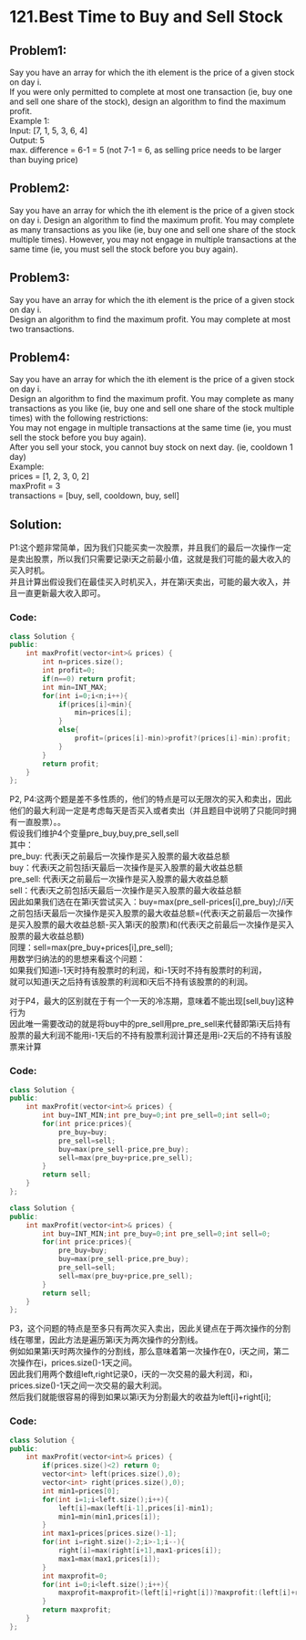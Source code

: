 # 121.Best Time to Buy and Sell Stock
## Problem1:
Say you have an array for which the ith element is the price of a given stock on day i.  
If you were only permitted to complete at most one transaction (ie, buy one and sell one share of the stock), design an algorithm to find the maximum profit.  
Example 1:  
Input: [7, 1, 5, 3, 6, 4]  
Output: 5  
max. difference = 6-1 = 5 (not 7-1 = 6, as selling price needs to be larger than buying price)
## Problem2:
Say you have an array for which the ith element is the price of a given stock on day i.
Design an algorithm to find the maximum profit. You may complete as many transactions as you like (ie, buy one and sell one share of the stock multiple times). However, you may not engage in multiple transactions at the same time (ie, you must sell the stock before you buy again).  
## Problem3:
Say you have an array for which the ith element is the price of a given stock on day i.  
Design an algorithm to find the maximum profit. You may complete at most two transactions.  
## Problem4:
Say you have an array for which the ith element is the price of a given stock on day i.  
Design an algorithm to find the maximum profit. You may complete as many transactions as you like (ie, buy one and sell one share of the stock multiple times) with the following restrictions:  
You may not engage in multiple transactions at the same time (ie, you must sell the stock before you buy again).  
After you sell your stock, you cannot buy stock on next day. (ie, cooldown 1 day)  
Example:  
prices = [1, 2, 3, 0, 2]  
maxProfit = 3  
transactions = [buy, sell, cooldown, buy, sell]  
## Solution:
P1:这个题非常简单，因为我们只能买卖一次股票，并且我们的最后一次操作一定是卖出股票，所以我们只需要记录i天之前最小值，这就是我们可能的最大收入的买入时机。  
并且计算出假设我们在最佳买入时机买入，并在第i天卖出，可能的最大收入，并且一直更新最大收入即可。  
### Code:
```cpp
class Solution {
public:
    int maxProfit(vector<int>& prices) {
        int n=prices.size();
        int profit=0;
        if(n==0) return profit;
        int min=INT_MAX;
        for(int i=0;i<n;i++){
            if(prices[i]<min){
                min=prices[i];
            }
            else{
                profit=(prices[i]-min)>profit?(prices[i]-min):profit;
            }
        }
        return profit;
    }
};
```
P2, P4:这两个题是差不多性质的，他们的特点是可以无限次的买入和卖出，因此他们的最大利润一定是考虑每天是否买入或者卖出（并且题目中说明了只能同时拥有一直股票）。。  
假设我们维护4个变量pre_buy,buy,pre_sell,sell  
其中：  
pre_buy: 代表i天之前最后一次操作是买入股票的最大收益总额  
buy：代表i天之前包括i天最后一次操作是买入股票的最大收益总额  
pre_sell: 代表i天之前最后一次操作是买入股票的最大收益总额  
sell：代表i天之前包括i天最后一次操作是买入股票的最大收益总额  
因此如果我们选在在第i天尝试买入：buy=max(pre_sell-prices[i],pre_buy);//i天之前包括i天最后一次操作是买入股票的最大收益总额=(代表i天之前最后一次操作是买入股票的最大收益总额-买入第i天的股票)和(代表i天之前最后一次操作是买入股票的最大收益总额)  
同理：sell=max(pre_buy+prices[i],pre_sell);  
用数学归纳法的的思想来看这个问题：  
如果我们知道i-1天时持有股票时的利润，和i-1天时不持有股票时的利润，  
就可以知道i天之后持有该股票的利润和i天后不持有该股票的的利润。  
  
对于P4，最大的区别就在于有一个一天的冷冻期，意味着不能出现[sell,buy]这种行为  
因此唯一需要改动的就是将buy中的pre_sell用pre_pre_sell来代替即第i天后持有股票的最大利润不能用i-1天后的不持有股票利润计算还是用i-2天后的不持有该股票来计算  

### Code:
```cpp
class Solution {
public:
    int maxProfit(vector<int>& prices) {
        int buy=INT_MIN;int pre_buy=0;int pre_sell=0;int sell=0;
        for(int price:prices){
            pre_buy=buy;
            pre_sell=sell;
            buy=max(pre_sell-price,pre_buy);
            sell=max(pre_buy+price,pre_sell);
        }
        return sell;
    }
};
```
```cpp
class Solution {
public:
    int maxProfit(vector<int>& prices) {
        int buy=INT_MIN;int pre_buy=0;int pre_sell=0;int sell=0;
        for(int price:prices){
            pre_buy=buy;
            buy=max(pre_sell-price,pre_buy);
            pre_sell=sell;
            sell=max(pre_buy+price,pre_sell);
        }
        return sell;
    }
};
```

P3，这个问题的特点是至多只有两次买入卖出，因此关键点在于两次操作的分割线在哪里，因此方法是遍历第i天为两次操作的分割线。  
例如如果第i天时两次操作的分割线，那么意味着第一次操作在0，i天之间，第二次操作在i，prices.size()-1天之间。  
因此我们用两个数组left,right记录0，i天的一次交易的最大利润，和i，prices.size()-1天之间一次交易的最大利润。  
然后我们就能很容易的得到如果以第i天为分割最大的收益为left[i]+right[i];  

### Code:
```cpp
class Solution {
public:
    int maxProfit(vector<int>& prices) {
        if(prices.size()<2) return 0;
        vector<int> left(prices.size(),0);
        vector<int> right(prices.size(),0);
        int min1=prices[0];
        for(int i=1;i<left.size();i++){
            left[i]=max(left[i-1],prices[i]-min1);
            min1=min(min1,prices[i]);
        }
        int max1=prices[prices.size()-1];
        for(int i=right.size()-2;i>-1;i--){
            right[i]=max(right[i+1],max1-prices[i]);
            max1=max(max1,prices[i]);
        }
        int maxprofit=0;
        for(int i=0;i<left.size();i++){
            maxprofit=maxprofit>(left[i]+right[i])?maxprofit:(left[i]+right[i]);
        }
        return maxprofit;
    }
};
```
